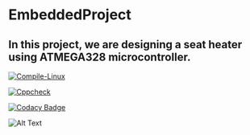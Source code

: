 # EmbeddedProject

## In this project, we are designing a seat heater using ATMEGA328 microcontroller.

[![Compile-Linux](https://github.com/Madura555/EmbeddedProject/actions/workflows/compile.yml/badge.svg)](https://github.com/Madura555/EmbeddedProject/actions/workflows/compile.yml)

[![Cppcheck](https://github.com/Madura555/EmbeddedProject/actions/workflows/codequality.yml/badge.svg)](https://github.com/Madura555/EmbeddedProject/actions/workflows/codequality.yml)

[![Codacy Badge](https://app.codacy.com/project/badge/Grade/aeed6834c036413d87e595b1ff71f01e)](https://www.codacy.com/gh/Madura555/EmbeddedProject/dashboard?utm_source=github.com&amp;utm_medium=referral&amp;utm_content=Madura555/EmbeddedProject&amp;utm_campaign=Badge_Grade)

![Alt Text](https://github.com/Madura555/EmbeddedProject/blob/9d331d7cd535bf8d9e113bb0ea324f41808fd2b4/simulation/Seatheater.PNG)


